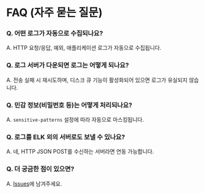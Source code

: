 # FAQ (자주 묻는 질문)

### Q. 어떤 로그가 자동으로 수집되나요?
A. HTTP 요청/응답, 예외, 애플리케이션 로그가 자동으로 수집됩니다.

### Q. 로그 서버가 다운되면 로그는 어떻게 되나요?
A. 전송 실패 시 재시도하며, 디스크 큐 기능이 활성화되어 있으면 로그가 유실되지 않습니다.

### Q. 민감 정보(비밀번호 등)는 어떻게 처리되나요?
A. `sensitive-patterns` 설정에 따라 자동으로 마스킹됩니다.

### Q. 로그를 ELK 외의 서버로도 보낼 수 있나요?
A. 네, HTTP JSON POST를 수신하는 서버라면 연동 가능합니다.

### Q. 더 궁금한 점이 있으면?
A. [Issues](https://github.com/MurHyun2/cholog-logger/issues)에 남겨주세요. 